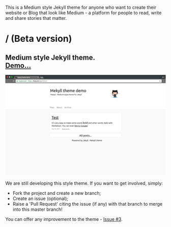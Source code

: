 This is a Medium style Jekyll theme for anyone who want to create their website or Blog that look like Medium - a platform for people to read, write and share stories that matter. 

# / (Beta version)
Medium style Jekyll theme.     
[Demo...](https://ifedyukin.github.io//)    
---
![Screenshot](./screenshot.png)

We are still developing this style theme. 
If you want to get involved, simply:

* Fork the project and create a new branch;
* Create an issue (optional);
* Raise a 'Pull Request' citing the issue (if any) with that branch to merge into this master branch!   

You can offer any improvement to the theme - [Issue #3](https://github.com/ifedyukin///issues/3).
